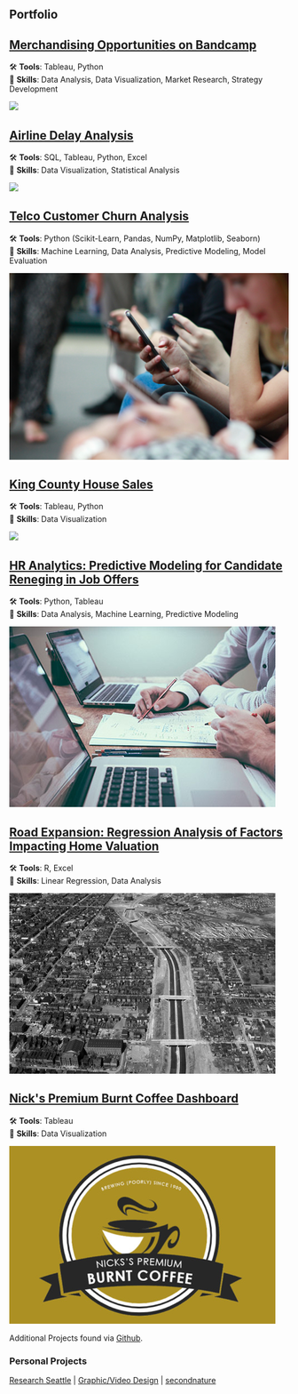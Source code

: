 ## Portfolio


<!-- ### Category Name 1  -->

## [Merchandising Opportunities on Bandcamp](https://nbcarroll.github.io/RevenueComparison/index.html)
 🛠️ <b>Tools</b>: Tableau, Python <br>
🧠 <b>Skills</b>: Data Analysis, Data Visualization, Market Research, Strategy Development

<img src="mick-haupt-_kXXlLPnKEc-unsplash.jpg" style="width: auto; height: auto">

## [Airline Delay Analysis](https://nbcarroll.github.io/airline_delay_analysis/index.html)
🛠️ <b>Tools</b>: SQL, Tableau, Python, Excel <br>
🧠 <b>Skills</b>: Data Visualization, Statistical Analysis

<img src="images/bao-menglong--FhoJYnw-cg-unsplash.jpg" style="width: auto; height: auto">

## [Telco Customer Churn Analysis](https://nbcarroll.github.io/churn_analysis/churn_analysis.html)
🛠️ <b>Tools</b>: Python (Scikit-Learn, Pandas, NumPy, Matplotlib, Seaborn) <br>
🧠 <b>Skills</b>: Machine Learning, Data Analysis, Predictive Modeling, Model Evaluation

<img src="churn_analysis/robin-worrall-FPt10LXK0cg-unsplash.jpg" style="width: auto; height: auto" alt="Burnt Coffee">

## [King County House Sales](https://public.tableau.com/app/profile/nbcarr0ll/viz/KingCountyDashboard_16956716446600/DashboardKingCountyHouseSales)
🛠️ <b>Tools</b>: Tableau, Python <br>
🧠 <b>Skills</b>: Data Visualization

<img src="luca-micheli-RpvC77-exG0-unsplash.jpg" style="width: auto; height: auto">

## [HR Analytics: Predictive Modeling for Candidate Reneging in Job Offers](https://nbcarroll.github.io/Scalene_Works/index.html)
🛠️ <b>Tools</b>: Python, Tableau <br>
🧠 <b>Skills</b>: Data Analysis, Machine Learning, Predictive Modeling

<img src="https://github.com/nbcarroll/nbcarroll.github.io/blob/master/Scalene_Works/scott-graham-5fNmWej4tAA-unsplash.jpg?raw=true"  style="width: auto; height: auto"  alt="HR Image">

## [Road Expansion: Regression Analysis of Factors Impacting Home Valuation](https://nbcarroll.github.io/SpringbankDrive/index.html)
🛠️ <b>Tools</b>: R, Excel <br>
🧠 <b>Skills</b>: Linear Regression, Data Analysis

<img src="https://raw.githubusercontent.com/nbcarroll/nbcarroll.github.io/master/SpringbankDrive/Construction_of_Interstate_95%2C_downtown_Richmond_(2899336022).jpg"  style="width: auto; height: auto" alt="Construction of Interstate 95, downtown Richmond">

## [Nick's Premium Burnt Coffee Dashboard](https://public.tableau.com/views/NicksBurntCoffeeDashboard/MainDashboard?:language=en-US&publish=yes&:display_count=n&:origin=viz_share_link)
🛠️ <b>Tools</b>: Tableau <br>
🧠 <b>Skills</b>: Data Visualization

<img src="https://raw.githubusercontent.com/nbcarroll/nbcarroll.github.io/master/burnt_coffee_dashboard_preview.jpg"  style="width: auto; height: auto" alt="Burnt Coffee">

<br>


Additional Projects found via [Github](https://github.com/nbcarroll/Projects).

### Personal Projects
[Research Seattle](https://researchseattle.com/) | [Graphic/Video Design](https://nbcdesign.tumblr.com/) | [secondnature](https://secondnatureseattle.com)

<!-- <p style="font-size:11px">Page template forked from <a href="https://github.com/evanca/quick-portfolio">evanca</a></p>
<!-- Remove above link if you don't want to attibute -->

<!-- If I want to later have different project sections just use varying # for Markdown -->
